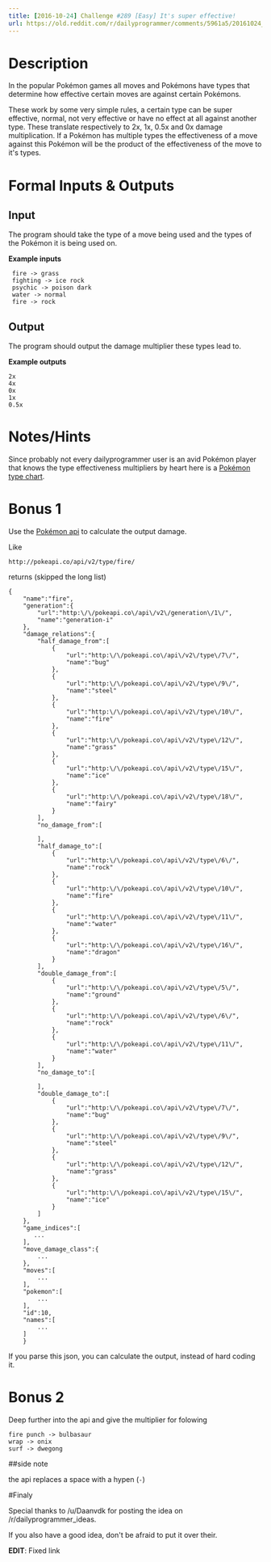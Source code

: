 ```yaml
---
title: [2016-10-24] Challenge #289 [Easy] It's super effective!
url: https://old.reddit.com/r/dailyprogrammer/comments/5961a5/20161024_challenge_289_easy_its_super_effective/
---
```


# Description
In the popular Pokémon games all moves and Pokémons have types that determine how effective certain moves are against certain Pokémons.

These work by some very simple rules, a certain type can be super effective, normal, not very effective or have no effect at all against another type. These translate respectively to 2x, 1x, 0.5x and 0x damage multiplication. If a Pokémon has multiple types the effectiveness of a move against this Pokémon will be the product of the effectiveness of the move to it's types.

# Formal Inputs &amp; Outputs
## Input
The program should take the type of a move being used and the types of the Pokémon it is being used on.

**Example inputs**

     fire -> grass
     fighting -> ice rock
     psychic -> poison dark
     water -> normal
     fire -> rock

## Output
The program should output the damage multiplier these types lead to.

**Example outputs**

    2x
    4x
    0x
    1x
    0.5x

# Notes/Hints
Since probably not every dailyprogrammer user is an avid Pokémon player that knows the type effectiveness multipliers by heart here is a [Pokémon type chart](http://pokemondb.net/type).

# Bonus 1

Use the [Pokémon api](https://pokeapi.co) to calculate the output damage.

Like

    http://pokeapi.co/api/v2/type/fire/


returns (skipped the long list)

    {  
        "name":"fire",
        "generation":{  
            "url":"http:\/\/pokeapi.co\/api\/v2\/generation\/1\/",
            "name":"generation-i"
        },
        "damage_relations":{  
            "half_damage_from":[  
                {  
                    "url":"http:\/\/pokeapi.co\/api\/v2\/type\/7\/",
                    "name":"bug"
                },
                {  
                    "url":"http:\/\/pokeapi.co\/api\/v2\/type\/9\/",
                    "name":"steel"
                },
                {  
                    "url":"http:\/\/pokeapi.co\/api\/v2\/type\/10\/",
                    "name":"fire"
                },
                {  
                    "url":"http:\/\/pokeapi.co\/api\/v2\/type\/12\/",
                    "name":"grass"
                },
                {  
                    "url":"http:\/\/pokeapi.co\/api\/v2\/type\/15\/",
                    "name":"ice"
                },
                {  
                    "url":"http:\/\/pokeapi.co\/api\/v2\/type\/18\/",
                    "name":"fairy"
                }
            ],
            "no_damage_from":[  

            ],
            "half_damage_to":[  
                {  
                    "url":"http:\/\/pokeapi.co\/api\/v2\/type\/6\/",
                    "name":"rock"
                },
                {  
                    "url":"http:\/\/pokeapi.co\/api\/v2\/type\/10\/",
                    "name":"fire"
                },
                {  
                    "url":"http:\/\/pokeapi.co\/api\/v2\/type\/11\/",
                    "name":"water"
                },
                {  
                    "url":"http:\/\/pokeapi.co\/api\/v2\/type\/16\/",
                    "name":"dragon"
                }
            ],
            "double_damage_from":[  
                {  
                    "url":"http:\/\/pokeapi.co\/api\/v2\/type\/5\/",
                    "name":"ground"
                },
                {  
                    "url":"http:\/\/pokeapi.co\/api\/v2\/type\/6\/",
                    "name":"rock"
                },
                {  
                    "url":"http:\/\/pokeapi.co\/api\/v2\/type\/11\/",
                    "name":"water"
                }
            ],
            "no_damage_to":[  

            ],
            "double_damage_to":[  
                {  
                    "url":"http:\/\/pokeapi.co\/api\/v2\/type\/7\/",
                    "name":"bug"
                },
                {  
                    "url":"http:\/\/pokeapi.co\/api\/v2\/type\/9\/",
                    "name":"steel"
                },
                {  
                    "url":"http:\/\/pokeapi.co\/api\/v2\/type\/12\/",
                    "name":"grass"
                },
                {  
                    "url":"http:\/\/pokeapi.co\/api\/v2\/type\/15\/",
                    "name":"ice"
                }
            ]
        },
        "game_indices":[  
           ...
        ],
        "move_damage_class":{  
            ...
        },
        "moves":[  
            ...
        ],
        "pokemon":[  
            ...
        ],
        "id":10,
        "names":[  
            ...
        ]
        }

If you parse this json, you can calculate the output, instead of hard coding it.

# Bonus 2

Deep further into the api and give the multiplier for folowing 


    fire punch -> bulbasaur
    wrap -> onix
    surf -> dwegong


##side note 

the api replaces a space with a hypen (`-`)


#Finaly

Special thanks to /u/Daanvdk for posting the idea on /r/dailyprogrammer_ideas.

If you also have a good idea, don't be afraid to put it over their.

**EDIT**: Fixed link